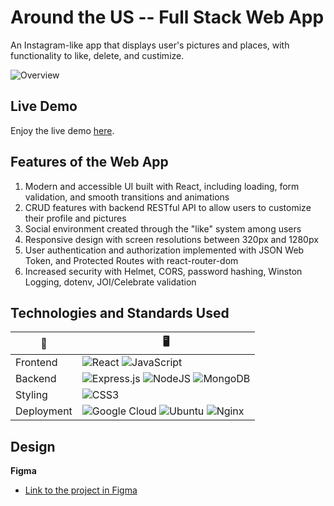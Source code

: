 # Around the US -- Full Stack Web App

An Instagram-like app that displays user's pictures and places, with functionality to like, delete, and custimize.

![Overview](./src/images/overview.png)

## Live Demo

Enjoy the live demo [here](https://around-the-us.students.nomoredomainssbs.ru/).

## Features of the Web App

1. Modern and accessible UI built with React, including loading, form validation, and smooth transitions and animations
2. CRUD features with backend RESTful API to allow users to customize their profile and pictures
3. Social environment created through the "like" system among users
4. Responsive design with screen resolutions between 320px and 1280px
5. User authentication and authorization implemented with JSON Web Token, and Protected Routes with react-router-dom
6. Increased security with Helmet, CORS, password hashing, Winston Logging, dotenv, JOI/Celebrate validation

## Technologies and Standards Used

| 🔧         | 🖥                                                                                                                                                                                                                                                                                                                                                 |
| ---------- | ------------------------------------------------------------------------------------------------------------------------------------------------------------------------------------------------------------------------------------------------------------------------------------------------------------------------------------------------- |
| Frontend   | ![React](https://img.shields.io/badge/react-%2320232a.svg?style=for-the-badge&logo=react&logoColor=%2361DAFB) ![JavaScript](https://img.shields.io/badge/javascript-%23323330.svg?style=for-the-badge&logo=javascript&logoColor=%23F7DF1E)                                                                                                        |
| Backend    | ![Express.js](https://img.shields.io/badge/express.js-%23404d59.svg?style=for-the-badge&logo=express&logoColor=%2361DAFB) ![NodeJS](https://img.shields.io/badge/node.js-6DA55F?style=for-the-badge&logo=node.js&logoColor=white) ![MongoDB](https://img.shields.io/badge/MongoDB-%234ea94b.svg?style=for-the-badge&logo=mongodb&logoColor=white) |
| Styling    | ![CSS3](https://img.shields.io/badge/css3-%231572B6.svg?style=for-the-badge&logo=css3&logoColor=white)                                                                                                                                                                                                                                            |
| Deployment | ![Google Cloud](https://img.shields.io/badge/GoogleCloud-%234285F4.svg?style=for-the-badge&logo=google-cloud&logoColor=white) ![Ubuntu](https://img.shields.io/badge/Ubuntu-E95420?style=for-the-badge&logo=ubuntu&logoColor=white) ![Nginx](https://img.shields.io/badge/nginx-%23009639.svg?style=for-the-badge&logo=nginx&logoColor=white)     |

## Design

**Figma**

- [Link to the project in Figma](https://www.figma.com/file/SurN1jaeEQIhuZEDMhmWWf/Sprint-4-Around-The-U.S.-desktop-mobile?node-id=0%3A1)
